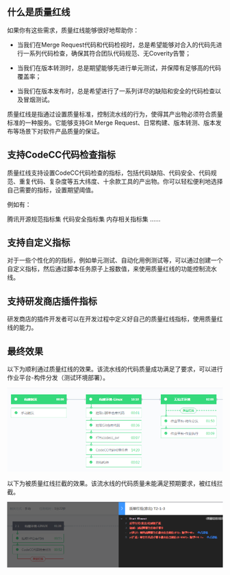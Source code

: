 ## 什么是质量红线

如果你有这些需求，质量红线能够很好地帮助你：

- 当我们在Merge Request代码和代码检视时，总是希望能够对合入的代码先进行一系列代码检查，确保其符合团队代码规范、无Coverity告警；

- 当我们在版本转测时，总是期望能够先进行单元测试，并保障有足够高的代码覆盖率；

- 当我们在版本发布时，总是希望进行了一系列详尽的缺陷和安全的代码检查以及冒烟测试。

质量红线是指通过设置质量标准，控制流水线的行为，使得其产出物必须符合质量标准的一种服务。它能够支持Git Merge Request、日常构建、版本转测、版本发布等场景下对软件产品质量的保证。

## 支持CodeCC代码检查指标

质量红线支持设置CodeCC代码检查的指标，包括代码缺陷、代码安全、代码规范、重复代码、复杂度等五大纬度、十余款工具的产出物。你可以轻松便利地选择自己需要的指标，设置期望阈值。

例如有：

腾讯开源规范指标集
代码安全指标集
内存相关指标集
……
## 支持自定义指标

对于一些个性化的的指标，例如单元测试、自动化用例测试等，可以通过创建一个自定义指标，然后通过脚本任务原子上报数值，来使用质量红线的功能控制流水线。

## 支持研发商店插件指标

研发商店的插件开发者可以在开发过程中定义好自己的质量红线指标，使用质量红线的能力。

## 最终效果

以下为顺利通过质量红线的效果。该流水线的代码质量成功满足了要求，可以进行作业平台-构件分发（测试环境部署）。

![](../assets/readme1.png)

以下为被质量红线拦截的效果。该流水线的代码质量未能满足预期要求，被红线拦截。

![](../assets/readme2.png)
